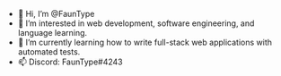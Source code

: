 - 👋 Hi, I’m @FaunType
- 👀 I’m interested in web development, software engineering, and language learning.
- 🌱 I’m currently learning how to write full-stack web applications with automated tests.
- 📫 Discord: FaunType#4243
